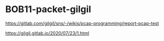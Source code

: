 # BOB11-packet-gilgil

https://gitlab.com/gilgil/sns/-/wikis/pcap-programming/report-pcap-test

https://gilgil.gitlab.io/2020/07/23/1.html
